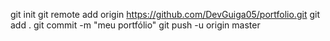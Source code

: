 git init
git remote add origin https://github.com/DevGuiga05/portfolio.git
git add .
git commit -m "meu portfólio"
git push -u origin master
